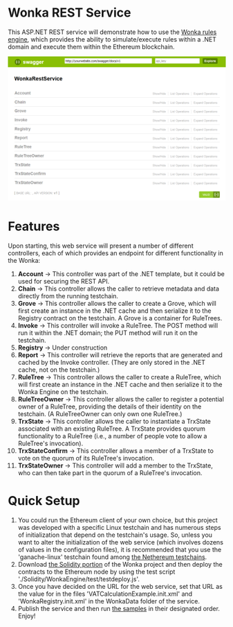 # Wonka REST Service
This ASP.NET REST service will demonstrate how to use the [Wonka rules engine](https://github.com/Nethereum/Wonka), which provides the ability to simulate/execute rules within a .NET domain and execute them within the Ethereum blockchain.

![screenshot](https://github.com/jaerith/wonkarestservice/blob/master/images/api_swagger_screenshot.png)

# Features
Upon starting, this web service will present a number of different controllers, each of which provides an endpoint for different functionality in the Wonka:

1. **Account** -> This controller was part of the .NET template, but it could be used for securing the REST API.
2. **Chain** -> This controller allows the caller to retrieve metadata and data directly from the running testchain.
3. **Grove** -> This controller allows the caller to create a Grove, which will first create an instance in the .NET cache and then serialize it to the Registry contract on the testchain.  A Grove is a container for RuleTrees.
4. **Invoke** -> This controller will invoke a RuleTree.  The POST method will run it within the .NET domain; the PUT method will run it on the testchain.
5. **Registry** -> Under construction
6. **Report** -> This controller will retrieve the reports that are generated and cached by the Invoke controller.  (They are only stored in the .NET cache, not on the testchain.)
7. **RuleTree** -> This controller allows the caller to create a RuleTree, which will first create an instance in the .NET cache and then serialize it to the Wonka Engine on the testchain.
8. **RuleTreeOwner** -> This controller allows the caller to register a potential owner of a RuleTree, providing the details of their identity on the testchain.  (A RuleTreeOwner can only own one RuleTree.)
9. **TrxState** -> This controller allows the caller to instantiate a TrxState associated with an existing RuleTree.  A TrxState provides quorum functionality to a RuleTree (i.e., a number of people vote to allow a RuleTree's invocation).
10. **TrxStateConfirm** -> This controller allows a member of a TrxState to vote on the quorum of its RuleTree's invocation.
11. **TrxStateOwner** -> This controller will add a member to the TrxState, who can then take part in the quorum of a RuleTree's invocation.

# Quick Setup

1. You could run the Ethereum client of your own choice, but this project was developed with a specific Linux testchain and has numerous steps of initialization that depend on the testchain's usage.  So, unless you want to alter the initialization of the web service (which involves dozens of values in the configuration files), it is recommended that you use the 'ganache-linux' testchain found among [the Nethereum testchains](https://github.com/Nethereum/TestChains). 
2. Download [the Solidity portion](https://github.com/Nethereum/Wonka/tree/master/Solidity/WonkaEngine) of the Wonka project and then deploy the contracts to the Ethereum node by using the test script './Solidity/WonkaEngine/test/testdeploy.js'.
3. Once you have decided on the URL for the web service, set that URL as the value for <Web3HttpUrl> in the files 'VATCalculationExample.init.xml' and 'WonkaRegistry.init.xml' in the WonkaData folder of the service.
4. Publish the service and then run [the samples](https://github.com/jaerith/wonkarestservice/tree/master/WonkaRestService/SamplePostPutPayloads) in their designated order.  Enjoy!

